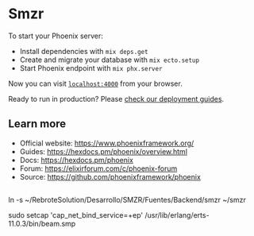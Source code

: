# Smzr

To start your Phoenix server:

  * Install dependencies with `mix deps.get`
  * Create and migrate your database with `mix ecto.setup`
  * Start Phoenix endpoint with `mix phx.server`

Now you can visit [`localhost:4000`](http://localhost:4000) from your browser.

Ready to run in production? Please [check our deployment guides](https://hexdocs.pm/phoenix/deployment.html).

## Learn more

  * Official website: https://www.phoenixframework.org/
  * Guides: https://hexdocs.pm/phoenix/overview.html
  * Docs: https://hexdocs.pm/phoenix
  * Forum: https://elixirforum.com/c/phoenix-forum
  * Source: https://github.com/phoenixframework/phoenix



##
ln -s ~/RebroteSolution/Desarrollo/SMZR/Fuentes/Backend/smzr ~/smzr

sudo setcap 'cap_net_bind_service=+ep'  /usr/lib/erlang/erts-11.0.3/bin/beam.smp 
